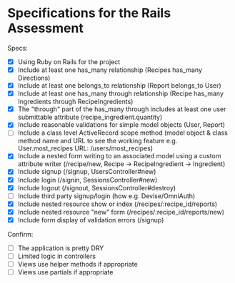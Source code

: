 # Specifications for the Rails Assessment

Specs:
- [x] Using Ruby on Rails for the project
- [x] Include at least one has_many relationship (Recipes has_many Directions)
- [x] Include at least one belongs_to relationship (Report belongs_to User)
- [x] Include at least one has_many through relationship (Recipe has_many Ingredients through RecipeIngredients)
- [x] The "through" part of the has_many through includes at least one user submittable attribute (recipe_ingredient.quantity)
- [x] Include reasonable validations for simple model objects (User, Report)
- [ ] Include a class level ActiveRecord scope method (model object & class method name and URL to see the working feature e.g. User.most_recipes URL: /users/most_recipes)
- [x] Include a nested form writing to an associated model using a custom attribute writer (/recipe/new, Recipe -> RecipeIngredient -> Ingredient)
- [x] Include signup (/signup, UsersController#new)
- [x] Include login (/signin, SessionsController#new)
- [x] Include logout (/signout, SessionsController#destroy)
- [ ] Include third party signup/login (how e.g. Devise/OmniAuth)
- [x] Include nested resource show or index (/recipes/:recipe_id/reports)
- [x] Include nested resource "new" form (/recipes/:recipe_id/reports/new)
- [x] Include form display of validation errors (/signup)

Confirm:
- [ ] The application is pretty DRY
- [ ] Limited logic in controllers
- [ ] Views use helper methods if appropriate
- [ ] Views use partials if appropriate
